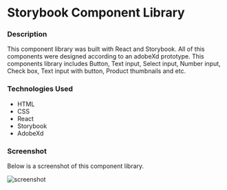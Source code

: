 # Storybook Component Library

### Description

This component library was built with React and Storybook. All of this components were designed according to an adobeXd prototype. This components library includes Button, Text input, Select input, Number input, Check box, Text input with button, Product thumbnails and etc.

### Technologies Used

- HTML
- CSS
- React
- Storybook
- AdobeXd

### Screenshot

Below is a screenshot of this component library.

![screenshot]()
